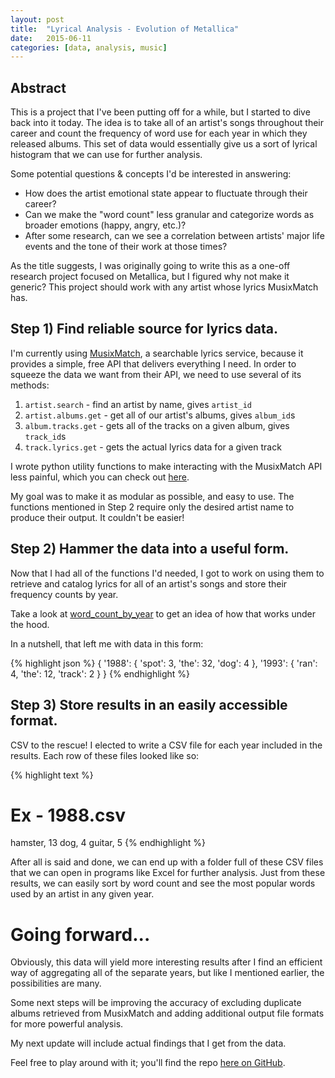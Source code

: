 ```yaml
---
layout: post
title:  "Lyrical Analysis - Evolution of Metallica"
date:   2015-06-11
categories: [data, analysis, music]
---
```


## Abstract

This is a project that I've been putting off for a while, but I started to dive
back into it today. The idea is to take all of an artist's songs throughout
their career and count the frequency of word use for each year in which
they released albums. This set of data would essentially give us a sort of
lyrical histogram that we can use for further analysis.

Some potential questions & concepts I'd be interested in answering:

* How does the artist emotional state appear to fluctuate through their
career?
* Can we make the "word count" less granular and categorize words as
broader emotions (happy, angry, etc.)?
* After some research, can we see a correlation between artists' major life
events and the tone of their work at those times?

As the title suggests, I was originally going to write this as a one-off
research project focused on Metallica, but I figured why not make it generic?
This project should work with any artist whose lyrics MusixMatch has.

## Step 1) Find reliable source for lyrics data.

I'm currently using [MusixMatch](https://developer.musixmatch.com/), a
searchable lyrics service, because it provides a simple, free API that delivers
everything I need. In order to squeeze the data we want from their API, we
need to use several of its methods:

1. `artist.search` - find an artist by name, gives `artist_id`
2. `artist.albums.get` - get all of our artist's albums, gives `album_id`s
3. `album.tracks.get` - gets all of the tracks on a given album, gives `track_id`s
4. `track.lyrics.get` - gets the actual lyrics data for a given track

I wrote python utility functions to make interacting with the MusixMatch API
less painful, which you can check out
[here](https://github.com/unscsprt/lyrics-analysis/blob/master/lyrics.py).

My goal was to make it as modular as possible, and easy to use. The functions
mentioned in Step 2 require only the desired artist name to produce their
output. It couldn't be easier!

## Step 2) Hammer the data into a useful form.

Now that I had all of the functions I'd needed, I got to work on using
them to retrieve and catalog lyrics for all of an artist's songs
and store their frequency counts by year.

Take a look at [word_count_by_year](https://github.com/unscsprt/lyrics-analysis/blob/master/analysis.py#L42)
to get an idea of how that works under the hood.

In a nutshell, that left me with data in this form:

{% highlight json %}
{
  '1988': {
    'spot': 3,
    'the': 32,
    'dog': 4
  },
  '1993': {
    'ran': 4,
    'the': 12,
    'track': 2
  }
}
{% endhighlight %}

## Step 3) Store results in an easily accessible format.

CSV to the rescue! I elected to write a CSV file for each year included in
the results. Each row of these files looked like so:

{% highlight text %}
# Ex - 1988.csv

hamster, 13
dog, 4
guitar, 5
{% endhighlight %}

After all is said and done, we can end up with a folder full of these CSV files
that we can open in programs like Excel for further analysis. Just from these
results, we can easily sort by word count and see the most popular words
used by an artist in any given year.

# Going forward...

Obviously, this data will yield more interesting results after I find an
efficient way of aggregating all of the separate years, but like I mentioned
earlier, the possibilities are many.

Some next steps will be improving the accuracy of excluding duplicate albums
retrieved from MusixMatch and adding additional output file formats for
more powerful analysis.

My next update will include actual findings that I get from the data.

Feel free to play around with it; you'll find the repo [here on GitHub](https://github.com/unscsprt/lyrics-analysis/blob/master/analysis.py#L42).
